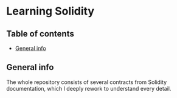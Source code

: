 # Learning Solidity

## Table of contents

- [General info](#general-info)

## General info

The whole repository consists of several contracts from Solidity documentation, which I deeply rework to understand every detail.